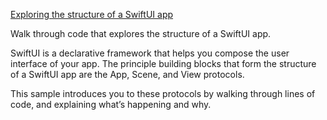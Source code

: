 [Exploring the structure of a SwiftUI app](https://developer.apple.com/tutorials/swiftui-concepts/exploring-the-structure-of-a-swiftui-app)

Walk through code that explores the structure of a SwiftUI app.

SwiftUI is a declarative framework that helps you compose the user interface of your app. The principle building blocks
that form the structure of a SwiftUI app are the App, Scene, and View protocols.

This sample introduces you to these protocols by walking through lines of code, and explaining what’s happening and why.
